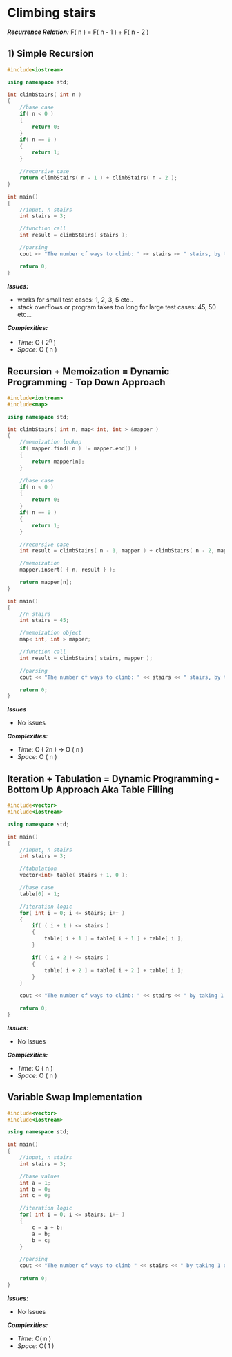 # Climbing stairs

***Recurrence Relation:*** F( n ) = F( n - 1 ) + F( n - 2 )

## 1) Simple Recursion

```cpp
#include<iostream>

using namespace std;

int climbStairs( int n )
{
    //base case
    if( n < 0 )
    {
        return 0;
    }
    if( n == 0 )
    {
        return 1;
    }

    //recursive case
    return climbStairs( n - 1 ) + climbStairs( n - 2 );
}

int main()
{
    //input, n stairs
    int stairs = 3;

    //function call
    int result = climbStairs( stairs );

    //parsing
    cout << "The number of ways to climb: " << stairs << " stairs, by taking 1 or 2 steps at a time is: " << result;

    return 0;
}
```

***Issues:***

- works for small test cases: 1, 2, 3, 5 etc..
- stack overflows or program takes too long for large test cases: 45, 50 etc...

***Complexities:***

- *Time*: O ( 2<sup>n</sup> )
- *Space*: O ( n )

## Recursion + Memoization = Dynamic Programming - Top Down Approach

```cpp
#include<iostream>
#include<map>

using namespace std;

int climbStairs( int n, map< int, int > &mapper )
{
    //memoization lookup
    if( mapper.find( n ) != mapper.end() )
    {
        return mapper[n];
    }

    //base case
    if( n < 0 )
    {
        return 0;
    }
    if( n == 0 )
    {
        return 1;
    }

    //recursive case
    int result = climbStairs( n - 1, mapper ) + climbStairs( n - 2, mapper );

    //memoization
    mapper.insert( { n, result } );

    return mapper[n];
}

int main()
{
    //n stairs
    int stairs = 45;

    //memoization object
    map< int, int > mapper;

    //function call
    int result = climbStairs( stairs, mapper );

    //parsing
    cout << "The number of ways to climb: " << stairs << " stairs, by taking 1 or 2 steps at a time is: " << result;

    return 0;
}
```

***Issues***

- No issues

***Complexities:***

- *Time*: O ( 2n ) &rarr; O ( n )
- *Space*: O ( n )

## Iteration + Tabulation = Dynamic Programming - Bottom Up Approach Aka Table Filling

```cpp
#include<vector>
#include<iostream>

using namespace std;

int main()
{
    //input, n stairs
    int stairs = 3;

    //tabulation
    vector<int> table( stairs + 1, 0 );

    //base case
    table[0] = 1;

    //iteration logic
    for( int i = 0; i <= stairs; i++ )
    {
        if( ( i + 1 ) <= stairs )
        {
            table[ i + 1 ] = table[ i + 1 ] + table[ i ];
        }

        if( ( i + 2 ) <= stairs )
        {
            table[ i + 2 ] = table[ i + 2 ] + table[ i ];
        }
    }

    cout << "The number of ways to climb: " << stairs << " by taking 1 or 2 steps at a time is: " << table[stairs];

    return 0;
}
```

***Issues:***

- No Issues

***Complexities:***

- *Time*: O ( n )
- *Space*: O ( n )

## Variable Swap Implementation

```cpp
#include<vector>
#include<iostream>

using namespace std;

int main()
{
    //input, n stairs
    int stairs = 3;

    //base values
    int a = 1;
    int b = 0;
    int c = 0;

    //iteration logic
    for( int i = 0; i <= stairs; i++ )
    {
        c = a + b;
        a = b;
        b = c;
    }

    //parsing
    cout << "The number of ways to climb " << stairs << " by taking 1 or 2 steps at a time, is: " << c;
    
    return 0;
}
```

***Issues:***

- No Issues

***Complexities:***

- *Time*: O( n )
- *Space*: O( 1 )